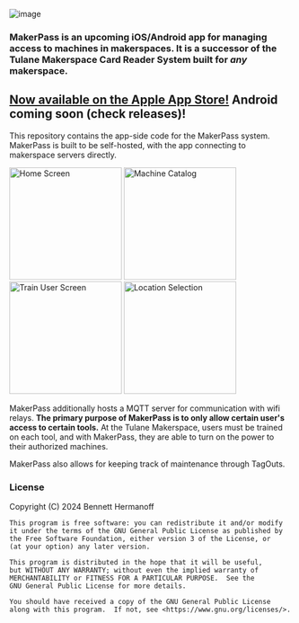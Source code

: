 ![image](https://github.com/bennetthermanoff/maker-pass-server/assets/19416922/e7d9f9e2-a849-4a98-a71b-748616ca6def)

### MakerPass is an upcoming iOS/Android app for managing access to machines in makerspaces. It is a successor of the Tulane Makerspace Card Reader System built for _any_ makerspace.

## [Now available on the Apple App Store!](https://apps.apple.com/eg/app/makerpass/id6480350973) Android coming soon (check releases)!

This repository contains the app-side code for the MakerPass system. MakerPass is built to be self-hosted, with the app connecting to makerspace servers directly.


<img width="200" alt="Home Screen" src="https://github.com/user-attachments/assets/60d9229a-6954-4805-b615-f3d7f50319dd" />
<img width="200" alt="Machine Catalog" src="https://github.com/user-attachments/assets/4afe785a-8cb0-435e-9e50-0cb32d34920b" />
<img width="200" alt="Train User Screen" src="https://github.com/user-attachments/assets/dbde80e7-22b4-48f5-aadd-8b1f12a0e26e" />
<img width="200" alt="Location Selection" src="https://github.com/user-attachments/assets/3bb6d481-77da-4d3e-9dd7-73cbfa30f415" />

MakerPass additionally hosts a MQTT server for communication with wifi relays. **The primary purpose of MakerPass is to only allow certain user's access to certain tools.** At the Tulane Makerspace, users must be trained on each tool, and with MakerPass, they are able to turn on the power to their authorized machines.

MakerPass also allows for keeping track of maintenance through TagOuts.

### License

Copyright (C) 2024 Bennett Hermanoff

    This program is free software: you can redistribute it and/or modify
    it under the terms of the GNU General Public License as published by
    the Free Software Foundation, either version 3 of the License, or
    (at your option) any later version.

    This program is distributed in the hope that it will be useful,
    but WITHOUT ANY WARRANTY; without even the implied warranty of
    MERCHANTABILITY or FITNESS FOR A PARTICULAR PURPOSE.  See the
    GNU General Public License for more details.

    You should have received a copy of the GNU General Public License
    along with this program.  If not, see <https://www.gnu.org/licenses/>.
